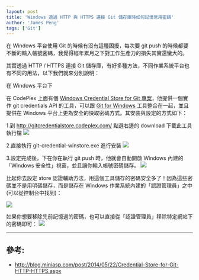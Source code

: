 ```yaml
---
layout: post
title: 'Windows 透過 HTTP 與 HTTPS 連接 Git 儲存庫時如何記憶常用密碼'
author: 'James Peng'
tags: ['Git']
---
```


在 Windows 平台使用 Git 的時候有沒有這種困擾，每次要 git push 的時候都要不斷的輸入帳號密碼，我覺得經年累月之下對工作生產力的損失其實還蠻大的。

其實透過 HTTP / HTTPS 連接 Git 儲存庫，有好多種方法，不同作業系統平台也有不同的用法，以下我們就來分別說明：

在 Windows 平台下

在 CodePlex 上面有個 [Windows Credential Store for Git 專案](http://gitcredentialstore.codeplex.com/)，他提供一個實作 git credentials API 的工具，可以跟 [Git for Windows](http://git-scm.com/) 工具整合在一起，並且提供在 Windows 平台上更為安全的快取密碼方式。其安裝與設定的方式如下：

1.到 http://gitcredentialstore.codeplex.com/ 點選右邊的 download 下載此工具執行檔 
![](http://i.imgur.com/pbmCfwn.png)

2.直接執行 git-credential-winstore.exe 進行安裝
![](http://i.imgur.com/221FEuP.png)

3.設定完成後，下在你在執行 git push 時，他就會自動開啟 Windows 內建的「Windows 安全性」視窗，並且讓你輸入帳號密碼儲存。
![](http://i.imgur.com/8SK3fKo.png)

比起你去設定 store 認證輔助方法，用這個工具儲存的密碼安全多了！因為這些密碼並不是用明碼儲存，而是儲存在 Windows 作業系統內建的「認證管理員」之中 (可以從控制台中找到)：

![](http://i.imgur.com/krVdu2E.png)

如果你想要移除先前記憶過的密碼，也可以直接從「認證管理員」移除特定網站下的密碼即可：
![](http://i.imgur.com/EFkxSOT.png)



------------

## 參考: ##

* http://blog.miniasp.com/post/2014/05/22/Credential-Store-for-Git-HTTP-HTTPS.aspx
